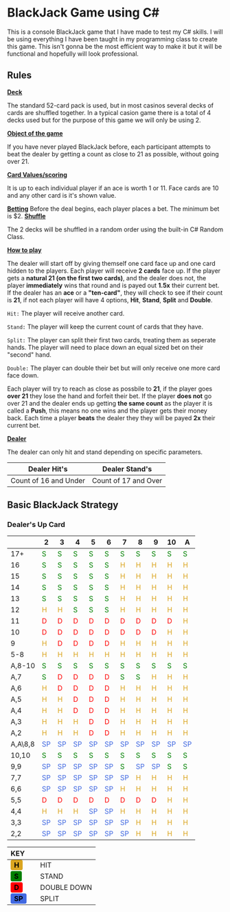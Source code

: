 
# BlackJack Game using C#

This is a console BlackJack game that I have made to test my C# skills. I will be using everything I have been taught in my programming class to create this game. This isn't gonna be the most efficient way to make it but it will be functional and hopefully will look professional.

## Rules

<u>**Deck**</u>

The standard 52-card pack is used, but in most casinos several decks of cards are shuffled together. In a typical casion game there is a total of 4 decks used but for the purpose of this game we will only be using 2.

<u>**Object of the game**</u>

If you have never played BlackJack before, each participant attempts to beat the dealer by getting a count as close to 21 as possible, without going over 21.

<u>**Card Values/scoring**</u>

It is up to each individual player if an ace is worth 1 or 11. Face cards are 10 and any other card is it's shown value.

<u>**Betting**</u>
Before the deal begins, each player places a bet. The minimum bet is $2.
<u>**Shuffle**</u>

The 2 decks will be shuffled in a random order using the built-in C# Random Class.

<u>**How to play**</u>

The dealer will start off by giving themself one card face up and one card hidden to the players. Each player will receive **2 cards** face up. If the player gets a **natural 21 (on the first two cards)**, and the dealer does not, the player **immediately** wins that round and is payed out **1.5x** their current bet. If the dealer has an **ace** or a **"ten-card"**, they will check to see if their count is **21**, if not each player will have 4 options, **Hit**, **Stand**, **Split** and **Double**.

`Hit:` The player will receive another card.

`Stand:` The player will keep the current count of cards that they have.

`Split:` The player can split their first two cards, treating them as seperate hands. The player will need to place down an equal sized bet on their "second" hand.

`Double:` The player can double their bet but will only receive one more card face down.

Each player will try to reach as close as possbile to **21**, if the player goes **over 21** they lose the hand and forfeit their bet. If the player **does not** go over 21 and the dealer ends up getting **the same count** as the player it is called a **Push**, this means no one wins and the player gets their money back. Each time a player **beats** the dealer they they will be payed **2x** their current bet.

<u>**Dealer**</u>

The dealer can only hit and stand depending on specific parameters.

| Dealer Hit's | Dealer Stand's |
|-|-|
|Count of 16 and Under|Count of 17 and Over|

## Basic BlackJack Strategy

### Dealer's Up Card

|     |2|3|4|5|6|7|8|9|10|A|
|-|-|-|-|-|-|-|-|-|-|-|
| 17+ |<span style="color:green;">S</span>|<span style="color:green;">S</span>|<span style="color:green;">S</span>|<span style="color:green;">S</span>|<span style="color:green;">S</span>|<span style="color:green;">S</span>|<span style="color:green;">S</span>|<span style="color:green;">S</span>|<span style="color:green;">S</span>|<span style="color:green;">S</span>|
| 16  |<span style="color:green;">S</span>|<span style="color:green;">S</span>|<span style="color:green;">S</span>|<span style="color:green;">S</span>|<span style="color:green;">S</span>|<span style="color:goldenrod;">H</span>|<span style="color:goldenrod;">H</span>|<span style="color:goldenrod;">H</span>|<span style="color:goldenrod;">H</span>|<span style="color:goldenrod;">H</span>|
| 15  |<span style="color:green;">S</span>|<span style="color:green;">S</span>|<span style="color:green;">S</span>|<span style="color:green;">S</span>|<span style="color:green;">S</span>|<span style="color:goldenrod;">H</span>|<span style="color:goldenrod;">H</span>|<span style="color:goldenrod;">H</span>|<span style="color:goldenrod;">H</span>|<span style="color:goldenrod;">H</span>|
| 14  |<span style="color:green;">S</span>|<span style="color:green;">S</span>|<span style="color:green;">S</span>|<span style="color:green;">S</span>|<span style="color:green;">S</span>|<span style="color:goldenrod;">H</span>|<span style="color:goldenrod;">H</span>|<span style="color:goldenrod;">H</span>|<span style="color:goldenrod;">H</span>|<span style="color:goldenrod;">H</span>|
| 13  |<span style="color:green;">S</span>|<span style="color:green;">S</span>|<span style="color:green;">S</span>|<span style="color:green;">S</span>|<span style="color:green;">S</span>|<span style="color:goldenrod;">H</span>|<span style="color:goldenrod;">H</span>|<span style="color:goldenrod;">H</span>|<span style="color:goldenrod;">H</span>|<span style="color:goldenrod;">H</span>|
| 12  |<span style="color:goldenrod;">H</span>|<span style="color:goldenrod;">H</span>|<span style="color:green;">S</span>|<span style="color:green;">S</span>|<span style="color:green;">S</span>|<span style="color:goldenrod;">H</span>|<span style="color:goldenrod;">H</span>|<span style="color:goldenrod;">H</span>|<span style="color:goldenrod;">H</span>|<span style="color:goldenrod;">H</span>|
| 11  |<span style="color:red;">D</span>|<span style="color:red;">D</span>|<span style="color:red;">D</span>|<span style="color:red;">D</span>|<span style="color:red;">D</span>|<span style="color:red;">D</span>|<span style="color:red;">D</span>|<span style="color:red;">D</span>|<span style="color:red;">D</span>|<span style="color:goldenrod;">H</span>|
| 10  |<span style="color:red;">D</span>|<span style="color:red;">D</span>|<span style="color:red;">D</span>|<span style="color:red;">D</span>|<span style="color:red;">D</span>|<span style="color:red;">D</span>|<span style="color:red;">D</span>|<span style="color:red;">D</span>|<span style="color:goldenrod;">H</span>|<span style="color:goldenrod;">H</span>|
| 9   |<span style="color:goldenrod;">H</span>|<span style="color:red;">D</span>|<span style="color:red;">D</span>|<span style="color:red;">D</span>|<span style="color:red;">D</span>|<span style="color:goldenrod;">H</span>|<span style="color:goldenrod;">H</span>|<span style="color:goldenrod;">H</span>|<span style="color:goldenrod;">H</span>|<span style="color:goldenrod;">H</span>|
| 5-8 |<span style="color:goldenrod;">H</span>|<span style="color:goldenrod;">H</span>|<span style="color:goldenrod;">H</span>|<span style="color:goldenrod;">H</span>|<span style="color:goldenrod;">H</span>|<span style="color:goldenrod;">H</span>|<span style="color:goldenrod;">H</span>|<span style="color:goldenrod;">H</span>|<span style="color:goldenrod;">H</span>|<span style="color:goldenrod;">H</span>|
| A,8-10 |<span style="color:green;">S</span>|<span style="color:green;">S</span>|<span style="color:green;">S</span>|<span style="color:green;">S</span>|<span style="color:green;">S</span>|<span style="color:green;">S</span>|<span style="color:green;">S</span>|<span style="color:green;">S</span>|<span style="color:green;">S</span>|<span style="color:green;">S</span>|
| A,7 |<span style="color:green;">S</span>|<span style="color:red;">D</span>|<span style="color:red;">D</span>|<span style="color:red;">D</span>|<span style="color:red;">D</span>|<span style="color:green;">S</span>|<span style="color:green;">S</span>|<span style="color:goldenrod;">H</span>|<span style="color:goldenrod;">H</span>|<span style="color:goldenrod;">H</span>|
| A,6 |<span style="color:goldenrod;">H</span>|<span style="color:red;">D</span>|<span style="color:red;">D</span>|<span style="color:red;">D</span>|<span style="color:red;">D</span>|<span style="color:goldenrod;">H</span>|<span style="color:goldenrod;">H</span>|<span style="color:goldenrod;">H</span>|<span style="color:goldenrod;">H</span>|<span style="color:goldenrod;">H</span>|
| A,5 |<span style="color:goldenrod;">H</span>|<span style="color:goldenrod;">H</span>|<span style="color:red;">D</span>|<span style="color:red;">D</span>|<span style="color:red;">D</span>|<span style="color:goldenrod;">H</span>|<span style="color:goldenrod;">H</span>|<span style="color:goldenrod;">H</span>|<span style="color:goldenrod;">H</span>|<span style="color:goldenrod;">H</span>|
| A,4 |<span style="color:goldenrod;">H</span>|<span style="color:goldenrod;">H</span>|<span style="color:red;">D</span>|<span style="color:red;">D</span>|<span style="color:red;">D</span>|<span style="color:goldenrod;">H</span>|<span style="color:goldenrod;">H</span>|<span style="color:goldenrod;">H</span>|<span style="color:goldenrod;">H</span>|<span style="color:goldenrod;">H</span>|
| A,3 |<span style="color:goldenrod;">H</span>|<span style="color:goldenrod;">H</span>|<span style="color:goldenrod;">H</span>|<span style="color:red;">D</span>|<span style="color:red;">D</span>|<span style="color:goldenrod;">H</span>|<span style="color:goldenrod;">H</span>|<span style="color:goldenrod;">H</span>|<span style="color:goldenrod;">H</span>|<span style="color:goldenrod;">H</span>|
| A,2 |<span style="color:goldenrod;">H</span>|<span style="color:goldenrod;">H</span>|<span style="color:goldenrod;">H</span>|<span style="color:red;">D</span>|<span style="color:red;">D</span>|<span style="color:goldenrod;">H</span>|<span style="color:goldenrod;">H</span>|<span style="color:goldenrod;">H</span>|<span style="color:goldenrod;">H</span>|<span style="color:goldenrod;">H</span>|
| A,A\8,8 |<span style="color:royalblue;">SP</span>|<span style="color:royalblue;">SP</span>|<span style="color:royalblue;">SP</span>|<span style="color:royalblue;">SP</span>|<span style="color:royalblue;">SP</span>|<span style="color:royalblue;">SP</span>|<span style="color:royalblue;">SP</span>|<span style="color:royalblue;">SP</span>|<span style="color:royalblue;">SP</span>|<span style="color:royalblue;">SP</span>|
| 10,10 |<span style="color:green;">S</span>|<span style="color:green;">S</span>|<span style="color:green;">S</span>|<span style="color:green;">S</span>|<span style="color:green;">S</span>|<span style="color:green;">S</span>|<span style="color:green;">S</span>|<span style="color:green;">S</span>|<span style="color:green;">S</span>|<span style="color:green;">S</span>|
| 9,9 |<span style="color:royalblue;">SP</span>|<span style="color:royalblue;">SP</span>|<span style="color:royalblue;">SP</span>|<span style="color:royalblue;">SP</span>|<span style="color:royalblue;">SP</span>|<span style="color:green;">S</span>|<span style="color:royalblue;">SP</span>|<span style="color:royalblue;">SP</span>|<span style="color:green;">S</span>|<span style="color:green;">S</span>|
| 7,7 |<span style="color:royalblue;">SP</span>|<span style="color:royalblue;">SP</span>|<span style="color:royalblue;">SP</span>|<span style="color:royalblue;">SP</span>|<span style="color:royalblue;">SP</span>|<span style="color:royalblue;">SP</span>|<span style="color:goldenrod;">H</span>|<span style="color:goldenrod;">H</span>|<span style="color:goldenrod;">H</span>|<span style="color:goldenrod;">H</span>|
| 6,6 |<span style="color:royalblue;">SP</span>|<span style="color:royalblue;">SP</span>|<span style="color:royalblue;">SP</span>|<span style="color:royalblue;">SP</span>|<span style="color:royalblue;">SP</span>|<span style="color:goldenrod;">H</span>|<span style="color:goldenrod;">H</span>|<span style="color:goldenrod;">H</span>|<span style="color:goldenrod;">H</span>|<span style="color:goldenrod;">H</span>|
| 5,5 |<span style="color:red;">D</span>|<span style="color:red;">D</span>|<span style="color:red;">D</span>|<span style="color:red;">D</span>|<span style="color:red;">D</span>|<span style="color:red;">D</span>|<span style="color:red;">D</span>|<span style="color:red;">D</span>|<span style="color:goldenrod;">H</span>|<span style="color:goldenrod;">H</span>|
| 4,4 |<span style="color:goldenrod;">H</span>|<span style="color:goldenrod;">H</span>|<span style="color:goldenrod;">H</span>|<span style="color:royalblue;">SP</span>|<span style="color:royalblue;">SP</span>|<span style="color:goldenrod;">H</span>|<span style="color:goldenrod;">H</span>|<span style="color:goldenrod;">H</span>|<span style="color:goldenrod;">H</span>|<span style="color:goldenrod;">H</span>|
| 3,3 |<span style="color:royalblue;">SP</span>|<span style="color:royalblue;">SP</span>|<span style="color:royalblue;">SP</span>|<span style="color:royalblue;">SP</span>|<span style="color:royalblue;">SP</span>|<span style="color:royalblue;">SP</span>|<span style="color:goldenrod;">H</span>|<span style="color:goldenrod;">H</span>|<span style="color:goldenrod;">H</span>|<span style="color:goldenrod;">H</span>|
| 2,2 |<span style="color:royalblue;">SP</span>|<span style="color:royalblue;">SP</span>|<span style="color:royalblue;">SP</span>|<span style="color:royalblue;">SP</span>|<span style="color:royalblue;">SP</span>|<span style="color:royalblue;">SP</span>|<span style="color:goldenrod;">H</span>|<span style="color:goldenrod;">H</span>|<span style="color:goldenrod;">H</span>|<span style="color:goldenrod;">H</span>|


| **KEY** |   |   |
|:-------|:--|:----------------|
| <span style="background-color:goldenrod; color:black; padding:2px 8px; border-radius:4px;">**H**</span> |   | HIT |
| <span style="background-color:green; color:black; padding:2px 8px; border-radius:4px;">**S**</span> |   | STAND |
| <span style="background-color:red; color:black; padding:2px 8px; border-radius:4px;">**D**</span> |   | DOUBLE DOWN |
| <span style="background-color:royalblue; color:black; padding:2px 8px; border-radius:4px;">**SP**</span> |   | SPLIT |

